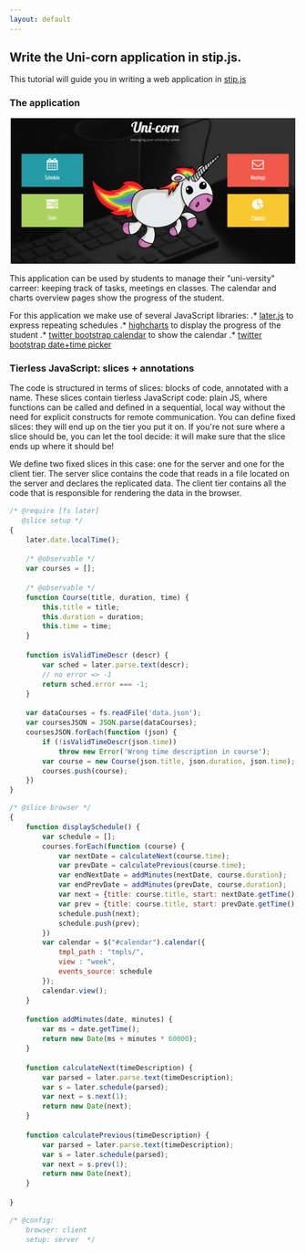 ```yaml
---
layout: default
---
```


## [](#header-2)Write the Uni-corn application in stip.js.

This tutorial will guide you in writing a web application in [stip.js](https://bit.ly/stipjs)

### The application
<p align="center">
    <img src="/fig/uni-corn/home.png" width="500">
</p>
This application can be used by students to manage their "uni-versity" carreer: keeping track of tasks, meetings en classes.
The calendar and charts overview pages show the progress of the student.

For this application we make use of several JavaScript libraries:
.* [later.js](https://bunkat.github.io/later/) to express repeating schedules
.* [highcharts](https://highcharts.com) to display the progress of the student
.* [twitter bootstrap calendar](https://github.com/Serhioromano/bootstrap-calendar) to show the calendar
.* [twitter bootstrap date+time picker](https://eonasdan.github.io/bootstrap-datetimepicker/)

### Tierless JavaScript: slices + annotations
The code is structured in terms of slices: blocks of code, annotated with a name.
These slices contain tierless JavaScript code: plain JS, where functions can be called and defined in a sequential, local
way without the need for explicit constructs for remote communication.
You can define fixed slices: they will end up on the tier you put it on.
If you're not sure where a slice should be, you can let the tool decide: it will make sure that the slice ends up where it should be!

We define two fixed slices in this case: one for the server and one for the client tier.
The server slice contains the code that reads in a file located on the server and declares the replicated data.
The client tier contains all the code that is responsible for rendering the data in the browser.

```javascript
/* @require [fs later]
   @slice setup */
{
    later.date.localTime();

    /* @observable */
    var courses = [];

    /* @observable */
    function Course(title, duration, time) {
    	this.title = title;
    	this.duration = duration;
    	this.time = time;
    }

    function isValidTimeDescr (descr) {
        var sched = later.parse.text(descr);
        // no error => -1
        return sched.error === -1;
    }

    var dataCourses = fs.readFile('data.json');
    var coursesJSON = JSON.parse(dataCourses);
    coursesJSON.forEach(function (json) {
        if (!isValidTimeDescr(json.time))
            throw new Error('Wrong time description in course');
    	var course = new Course(json.title, json.duration, json.time);
    	courses.push(course);
    })
}
```

```javascript
/* @slice browser */
{
    function displaySchedule() {
		var schedule = [];
		courses.forEach(function (course) {
            var nextDate = calculateNext(course.time);
            var prevDate = calculatePrevious(course.time);
            var endNextDate = addMinutes(nextDate, course.duration);
            var endPrevDate = addMinutes(prevDate, course.duration);
            var next = {title: course.title, start: nextDate.getTime(), end: endNextDate.getTime(), class: "event-info"};
            var prev = {title: course.title, start: prevDate.getTime(), end: endPrevDate.getTime(), class: "event-info"};
            schedule.push(next);
            schedule.push(prev);
        })
		var calendar = $("#calendar").calendar({
			tmpl_path : "tmpls/",
			view : "week",
			events_source: schedule
		});
		calendar.view();
	}

	function addMinutes(date, minutes) {
        var ms = date.getTime();
        return new Date(ms + minutes * 60000);
    }

    function calculateNext(timeDescription) {
        var parsed = later.parse.text(timeDescription);
        var s = later.schedule(parsed);
        var next = s.next(1);
        return new Date(next);
    }

    function calculatePrevious(timeDescription) {
        var parsed = later.parse.text(timeDescription);
        var s = later.schedule(parsed);
        var next = s.prev(1);
        return new Date(next);
    }

}
```

```javascript
/* @config:
    browser: client
    setup: server  */
```